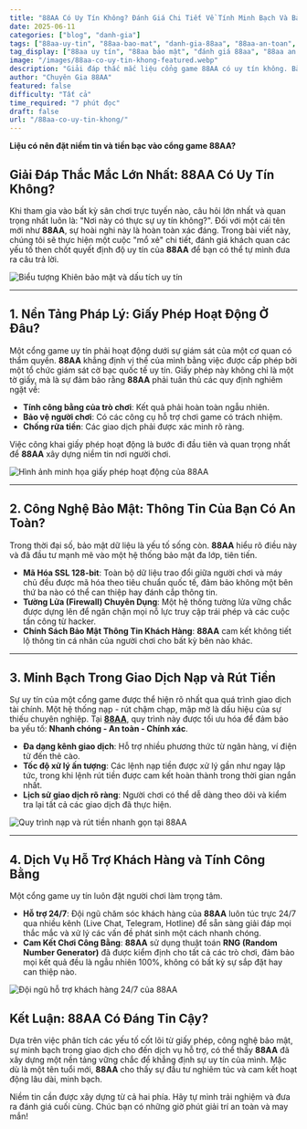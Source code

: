 ```yaml
---
title: "88AA Có Uy Tín Không? Đánh Giá Chi Tiết Về Tính Minh Bạch Và Bảo Mật"
date: 2025-06-11
categories: ["blog", "danh-gia"]
tags: ["88aa-uy-tin", "88aa-bao-mat", "danh-gia-88aa", "88aa-an-toan", "cong-game-minh-bach"]
tag_display: ["88aa uy tín", "88aa bảo mật", "đánh giá 88aa", "88aa an toàn", "cổng game minh bạch"]
image: "/images/88aa-co-uy-tin-khong-featured.webp"
description: "Giải đáp thắc mắc liệu cổng game 88AA có uy tín không. Bài viết đi sâu vào phân tích các yếu tố cốt lõi như giấy phép hoạt động, công nghệ bảo mật, và sự minh bạch trong giao dịch."
author: "Chuyên Gia 88AA"
featured: false
difficulty: "Tất cả"
time_required: "7 phút đọc"
draft: false
url: "/88aa-co-uy-tin-khong/"
---
```



**Liệu có nên đặt niềm tin và tiền bạc vào cổng game **88AA**?**
## Giải Đáp Thắc Mắc Lớn Nhất: **88AA** Có Uy Tín Không?


Khi tham gia vào bất kỳ sân chơi trực tuyến nào, câu hỏi lớn nhất và quan trọng nhất luôn là: "Nơi này có thực sự uy tín không?". Đối với một cái tên mới như **88AA**, sự hoài nghi này là hoàn toàn xác đáng. Trong bài viết này, chúng tôi sẽ thực hiện một cuộc "mổ xẻ" chi tiết, đánh giá khách quan các yếu tố then chốt quyết định độ uy tín của **88AA** để bạn có thể tự mình đưa ra câu trả lời.


![Biểu tượng Khiên bảo mật và dấu tích uy tín](/images/88aa-co-uy-tin-khong-featured.webp)


---


## 1. Nền Tảng Pháp Lý: Giấy Phép Hoạt Động Ở Đâu?


Một cổng game uy tín phải hoạt động dưới sự giám sát của một cơ quan có thẩm quyền. **88AA** khẳng định vị thế của mình bằng việc được cấp phép bởi một tổ chức giám sát cờ bạc quốc tế uy tín. Giấy phép này không chỉ là một tờ giấy, mà là sự đảm bảo rằng **88AA** phải tuân thủ các quy định nghiêm ngặt về:
- **Tính công bằng của trò chơi**: Kết quả phải hoàn toàn ngẫu nhiên.
- **Bảo vệ người chơi**: Có các công cụ hỗ trợ chơi game có trách nhiệm.
- **Chống rửa tiền**: Các giao dịch phải được xác minh rõ ràng.

Việc công khai giấy phép hoạt động là bước đi đầu tiên và quan trọng nhất để **88AA** xây dựng niềm tin nơi người chơi.


![Hình ảnh minh họa giấy phép hoạt động của 88AA](/images/giay-phep-hoat-dong-88aa.webp)


---


## 2. Công Nghệ Bảo Mật: Thông Tin Của Bạn Có An Toàn?


Trong thời đại số, bảo mật dữ liệu là yếu tố sống còn. **88AA** hiểu rõ điều này và đã đầu tư mạnh mẽ vào một hệ thống bảo mật đa lớp, tiên tiến.
- **Mã Hóa SSL 128-bit**: Toàn bộ dữ liệu trao đổi giữa người chơi và máy chủ đều được mã hóa theo tiêu chuẩn quốc tế, đảm bảo không một bên thứ ba nào có thể can thiệp hay đánh cắp thông tin.
- **Tường Lửa (Firewall) Chuyên Dụng**: Một hệ thống tường lửa vững chắc được dựng lên để ngăn chặn mọi nỗ lực truy cập trái phép và các cuộc tấn công từ hacker.
- **Chính Sách Bảo Mật Thông Tin Khách Hàng**: **88AA** cam kết không tiết lộ thông tin cá nhân của người chơi cho bất kỳ bên nào khác.


---


## 3. Minh Bạch Trong Giao Dịch Nạp và Rút Tiền


Sự uy tín của một cổng game được thể hiện rõ nhất qua quá trình giao dịch tài chính. Một hệ thống nạp - rút chậm chạp, mập mờ là dấu hiệu của sự thiếu chuyên nghiệp. Tại [**88AA**](https://88aa.com.co "88AA"), quy trình này được tối ưu hóa để đảm bảo ba yếu tố: **Nhanh chóng - An toàn - Chính xác**.
- **Đa dạng kênh giao dịch**: Hỗ trợ nhiều phương thức từ ngân hàng, ví điện tử đến thẻ cào.
- **Tốc độ xử lý ấn tượng**: Các lệnh nạp tiền được xử lý gần như ngay lập tức, trong khi lệnh rút tiền được cam kết hoàn thành trong thời gian ngắn nhất.
- **Lịch sử giao dịch rõ ràng**: Người chơi có thể dễ dàng theo dõi và kiểm tra lại tất cả các giao dịch đã thực hiện.


![Quy trình nạp và rút tiền nhanh gọn tại 88AA](/images/quy-trinh-nap-rut-tien-88aa.webp)


---


## 4. Dịch Vụ Hỗ Trợ Khách Hàng và Tính Công Bằng


Một cổng game uy tín luôn đặt người chơi làm trọng tâm.
- **Hỗ trợ 24/7**: Đội ngũ chăm sóc khách hàng của **88AA** luôn túc trực 24/7 qua nhiều kênh (Live Chat, Telegram, Hotline) để sẵn sàng giải đáp mọi thắc mắc và xử lý các vấn đề phát sinh một cách nhanh chóng.
- **Cam Kết Chơi Công Bằng**: **88AA** sử dụng thuật toán **RNG (Random Number Generator)** đã được kiểm định cho tất cả các trò chơi, đảm bảo mọi kết quả đều là ngẫu nhiên 100%, không có bất kỳ sự sắp đặt hay can thiệp nào.


![Đội ngũ hỗ trợ khách hàng 24/7 của 88AA](/images/ho-tro-khach-hang-247-88aa.webp)


## Kết Luận: **88AA** Có Đáng Tin Cậy?


Dựa trên việc phân tích các yếu tố cốt lõi từ giấy phép, công nghệ bảo mật, sự minh bạch trong giao dịch cho đến dịch vụ hỗ trợ, có thể thấy **88AA** đã xây dựng một nền tảng vững chắc để khẳng định sự uy tín của mình. Mặc dù là một tên tuổi mới, **88AA** cho thấy sự đầu tư nghiêm túc và cam kết hoạt động lâu dài, minh bạch.

Niềm tin cần được xây dựng từ cả hai phía. Hãy tự mình trải nghiệm và đưa ra đánh giá cuối cùng. Chúc bạn có những giờ phút giải trí an toàn và may mắn!

